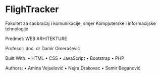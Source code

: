 # FlighTracker
 Fakultet za saobraćaj i komunikacije, smjer Kompjuterske i informacijske tehnologije
 
 Predmet: WEB ARHITEKTURE
 
 Profesor: doc. dr Damir Omerašević
 
Built With: • HTML • CSS • JavaScript • Bootstrap • PHP

Authors: • Amina Vejselović • Nejra Drakovac • Semir Beganović
